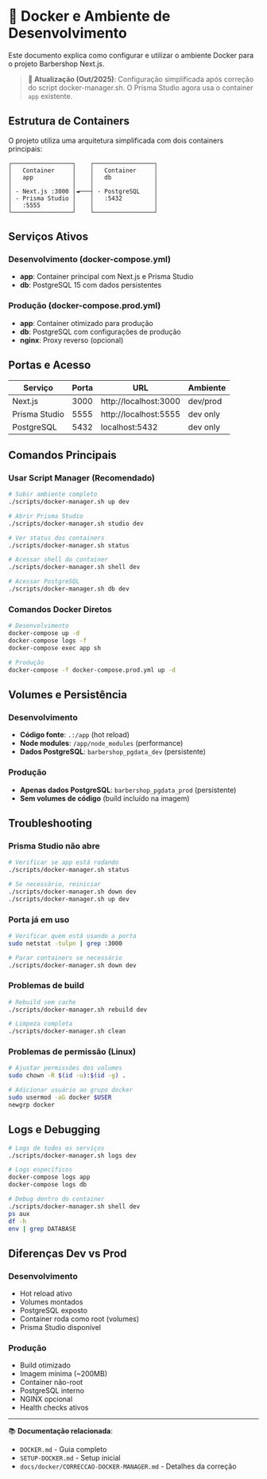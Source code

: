 # 🐳 Docker e Ambiente de Desenvolvimento

Este documento explica como configurar e utilizar o ambiente Docker para o projeto Barbershop Next.js.

> **🔧 Atualização (Out/2025)**: Configuração simplificada após correção do script docker-manager.sh. O Prisma Studio agora usa o container `app` existente.

## Estrutura de Containers

O projeto utiliza uma arquitetura simplificada com dois containers principais:

```
┌─────────────────┐    ┌─────────────────┐
│   Container     │    │   Container     │
│   app           │    │   db            │
│                 │    │                 │
│ - Next.js :3000 │◄───┤ - PostgreSQL    │
│ - Prisma Studio │    │   :5432         │
│   :5555         │    │                 │
└─────────────────┘    └─────────────────┘
```

## Serviços Ativos

### Desenvolvimento (docker-compose.yml)
- **app**: Container principal com Next.js e Prisma Studio
- **db**: PostgreSQL 15 com dados persistentes

### Produção (docker-compose.prod.yml)  
- **app**: Container otimizado para produção
- **db**: PostgreSQL com configurações de produção
- **nginx**: Proxy reverso (opcional)

## Portas e Acesso

| Serviço | Porta | URL | Ambiente |
|---------|-------|-----|----------|
| Next.js | 3000 | http://localhost:3000 | dev/prod |
| Prisma Studio | 5555 | http://localhost:5555 | dev only |
| PostgreSQL | 5432 | localhost:5432 | dev only |

## Comandos Principais

### Usar Script Manager (Recomendado)
```bash
# Subir ambiente completo
./scripts/docker-manager.sh up dev

# Abrir Prisma Studio
./scripts/docker-manager.sh studio dev

# Ver status dos containers
./scripts/docker-manager.sh status

# Acessar shell do container
./scripts/docker-manager.sh shell dev

# Acessar PostgreSQL
./scripts/docker-manager.sh db dev
```

### Comandos Docker Diretos
```bash
# Desenvolvimento
docker-compose up -d
docker-compose logs -f
docker-compose exec app sh

# Produção
docker-compose -f docker-compose.prod.yml up -d
```

## Volumes e Persistência

### Desenvolvimento
- **Código fonte**: `.:/app` (hot reload)
- **Node modules**: `/app/node_modules` (performance)
- **Dados PostgreSQL**: `barbershop_pgdata_dev` (persistente)

### Produção
- **Apenas dados PostgreSQL**: `barbershop_pgdata_prod` (persistente)
- **Sem volumes de código** (build incluído na imagem)

## Troubleshooting

### Prisma Studio não abre
```bash
# Verificar se app está rodando
./scripts/docker-manager.sh status

# Se necessário, reiniciar
./scripts/docker-manager.sh down dev
./scripts/docker-manager.sh up dev
```

### Porta já em uso
```bash
# Verificar quem está usando a porta
sudo netstat -tulpn | grep :3000

# Parar containers se necessário
./scripts/docker-manager.sh down dev
```

### Problemas de build
```bash
# Rebuild sem cache
./scripts/docker-manager.sh rebuild dev

# Limpeza completa
./scripts/docker-manager.sh clean
```

### Problemas de permissão (Linux)
```bash
# Ajustar permissões dos volumes
sudo chown -R $(id -u):$(id -g) .

# Adicionar usuário ao grupo docker
sudo usermod -aG docker $USER
newgrp docker
```

## Logs e Debugging

```bash
# Logs de todos os serviços
./scripts/docker-manager.sh logs dev

# Logs específicos
docker-compose logs app
docker-compose logs db

# Debug dentro do container
./scripts/docker-manager.sh shell dev
ps aux
df -h
env | grep DATABASE
```

## Diferenças Dev vs Prod

### Desenvolvimento
- Hot reload ativo
- Volumes montados
- PostgreSQL exposto
- Container roda como root (volumes)
- Prisma Studio disponível

### Produção
- Build otimizado
- Imagem mínima (~200MB)
- Container não-root
- PostgreSQL interno
- NGINX opcional
- Health checks ativos

---

📚 **Documentação relacionada**:
- `DOCKER.md` - Guia completo
- `SETUP-DOCKER.md` - Setup inicial
- `docs/docker/CORRECCAO-DOCKER-MANAGER.md` - Detalhes da correção
